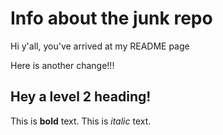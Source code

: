 # Info about the junk repo

Hi y'all, you've arrived at my README page

Here is another change!!!

## Hey a level 2 heading!

This is **bold** text. This is *italic* text.
